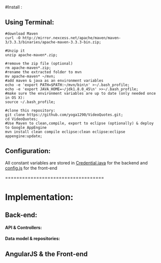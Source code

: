 #Install :

## Using Terminal:


```Shell
#download Maven
curl -O http://mirror.nexcess.net/apache/maven/maven-3/3.3.3/binaries/apache-maven-3.3.3-bin.zip;

#Unzip it
unzip apache-maven*.zip;

#remove the zip file (optional)
rm apache-maven*.zip;
#rename the extracted folder to mvn
mv apache-maven* ~/mvn;
#add maven & java as an environment variables 
echo -e 'export PATH=$PATH:~/mvn/bin\n' >~/.bash_profile;
echo -e 'export JAVA_HOME=~/jdk1.8.0_45\n' >>~/.bash_profile;
#make sure the environment variables are up to date (only needed once in OS X):
source ~/.bash_profile;

#clone this repository:
git clone https://github.com/yoga1290/VideoQuotes.git;
cd VideoQuotes;
#Use Maven to clean,compile, export to eclipse (optionally) & deploy to Google AppEngine
mvn install clean compile eclipse:clean eclipse:eclipse appengine:update;
```

## Configuration:

All constant variables are stored in [Credential.java](src/main/java/videoquotes/Credential.java) for the backend and [config.js](src/main/webapp/js/config.js) for the front-end


===================================


# Implementation:

## Back-end:

#### API & Controllers:

#### Data model & repositories:


## AngularJS & the Front-end

